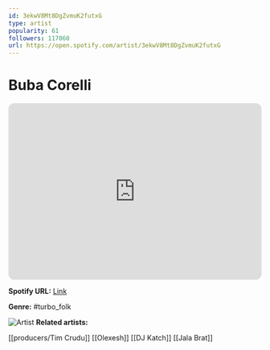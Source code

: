 ```yaml
---
id: 3ekwV8Mt8DgZvmuK2futxG
type: artist
popularity: 61
followers: 117060
url: https://open.spotify.com/artist/3ekwV8Mt8DgZvmuK2futxG
---
```

# Buba Corelli

<iframe style="border-radius:12px" src="https://open.spotify.com/embed/artist/3ekwV8Mt8DgZvmuK2futxG" width="100%" height="352" frameBorder="0" allowfullscreen="" allow="autoplay; clipboard-write; encrypted-media; fullscreen; picture-in-picture" loading="lazy"></iframe>

**Spotify URL:** [Link](https://open.spotify.com/artist/3ekwV8Mt8DgZvmuK2futxG)

**Genre:**  #turbo_folk

![Artist](https://i.scdn.co/image/ab6761610000e5eb596e5c9955c387434bc9de09)
**Related artists:**

[[producers/Tim Crudu]]
[[Olexesh]]
[[DJ Katch]]
[[Jala Brat]]
